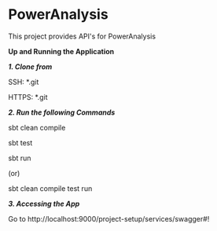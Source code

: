 # PowerAnalysis

This project provides API's for PowerAnalysis

**Up and Running the Application**


***1. Clone from***

SSH:    *.git

HTTPS:  *.git


***2. Run the following Commands***

sbt clean compile

sbt test

sbt run 

(or)

sbt clean compile test run


***3. Accessing the App***

Go to http://localhost:9000/project-setup/services/swagger#!




